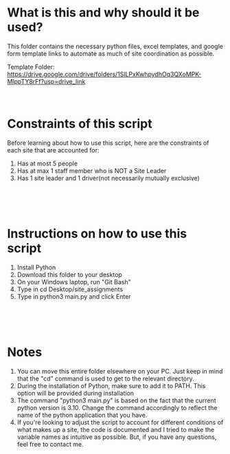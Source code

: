 # What is this and why should it be used?
This folder contains the necessary python files, excel templates, and google form template links to automate as much of site coordination as possible.

Template Folder: https://drive.google.com/drive/folders/1SlLPxKwhpydhOq3QXoMPK-MlppTY8rFf?usp=drive_link
<br>
<br>
<br>


# Constraints of this script
Before learning about how to use this script, here are the constraints of each site that are accounted for: <br>
<ol>
    <li>Has at most 5 people </li>
    <li>Has at max 1 staff member who is NOT a Site Leader </li>
    <li>Has 1 site leader and 1 driver(not necessarily mutually exclusive)</li>
</ol>
<br>
<br>
<br>

# Instructions on how to use this script
<ol>
    <li>Install Python</li>
    <li>Download this folder to your desktop</li>
    <li>On your Windows laptop, run "Git Bash"</li>
    <li>Type in cd Desktop/site_assignments</li>
    <li>Type in python3 main.py and click Enter</li>
</ol>
<br>
<br>
<br>

# Notes
<ol>
    <li> You can move this entire folder elsewhere on your PC. Just keep in mind that the "cd" command is used to get to the relevant directory.</li>
    <li>During the installation of Python, make sure to add it to PATH. This option will be provided during installation</li>
    <li>The command "python3 main.py" is based on the fact that the current python version is 3.10. Change the command accordingly to reflect the name of the python application that you have.</li>
    <li>If you're looking to adjust the script to account for different conditions of what makes up a site, the code is documented and I tried to make the variable names as intuitive as possible. But, if you have any questions, feel free to contact me.</li>
</ol>